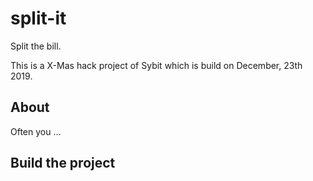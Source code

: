 # split-it

Split the bill.

This is a X-Mas hack project of Sybit which is build on December, 23th 2019.

## About

Often you ...


## Build the project


